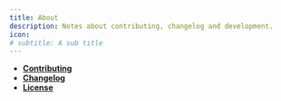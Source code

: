 ```yaml
---
title: About
description: Notes about contributing, changelog and development.
icon:
# subtitle: A sub title
---
```


- **[Contributing](../about/contributing.md#contributing)**
- **[Changelog](../about/changelog.md#changelog)**
- **[License](../about/license.md#license)**
